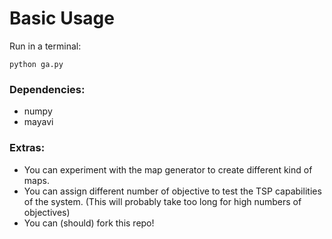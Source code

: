 # Basic Usage

Run in a terminal:

```
python ga.py
```

### Dependencies:

* numpy
* mayavi

### Extras:

 * You can experiment with the map generator to create different kind of maps.
 * You can assign different number of objective to test the TSP capabilities of the system. (This will probably take too long for high numbers of objectives)
 * You can (should) fork this repo!

